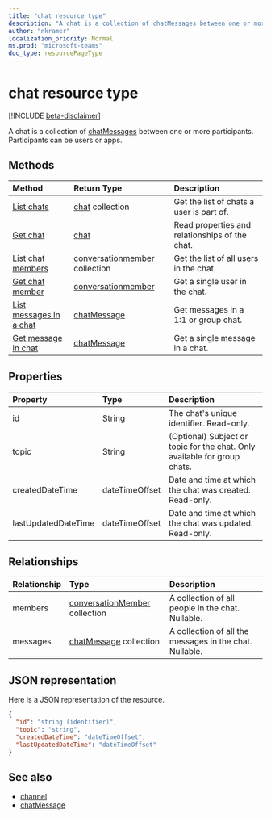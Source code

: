 ```yaml
---
title: "chat resource type"
description: "A chat is a collection of chatMessages between one or more participants."
author: "nkramer"
localization_priority: Normal
ms.prod: "microsoft-teams"
doc_type: resourcePageType
---
```


# chat resource type

[!INCLUDE [beta-disclaimer](../../includes/beta-disclaimer.md)]

A chat is a collection of [chatMessages](chatmessage.md) between one or more participants. 
Participants can be users or apps.

## Methods

|  Method       |  Return Type  | Description| 
|:---------------|:--------|:----------|
|[List chats](../api/chat-list.md) | [chat](channel.md) collection | Get the list of chats a user is part of.|
|[Get chat](../api/chat-get.md) | [chat](channel.md) | Read properties and relationships of the chat.|
|[List chat members](../api/conversationmember-list.md) | [conversationmember](conversationmember.md) collection | Get the list of all users in the chat.|
|[Get chat member](../api/conversationmember-get.md) | [conversationmember](conversationmember.md) | Get a single user in the chat.|
|[List messages in a chat](../api/chat-list-messages.md)  | [chatMessage](../resources/chatmessage.md) | Get messages in a 1:1 or group chat. |
|[Get message in chat](../api/chat-get-message.md)  | [chatMessage](../resources/chatmessage.md) | Get a single message in a chat. |

## Properties

| Property	   | Type	|Description|
|:---------------|:--------|:----------|
| id| String| The chat's unique identifier. Read-only.|
| topic| String|  (Optional) Subject or topic for the chat. Only available for group chats.|
| createdDateTime| dateTimeOffset|  Date and time at which the chat was created. Read-only.|
| lastUpdatedDateTime| dateTimeOffset|  Date and time at which the chat was updated. Read-only.|

## Relationships
| Relationship | Type	|Description|
|:---------------|:--------|:----------|
| members | [conversationMember](conversationmember.md) collection | A collection of all people in the chat. Nullable. |
| messages | [chatMessage](chatmessage.md) collection | A collection of all the messages in the chat. Nullable. |

## JSON representation

Here is a JSON representation of the resource.

<!-- {
  "blockType": "resource",
  "keyProperty": "id",
  "@odata.type": "microsoft.graph.chat"
}-->

```json
{
  "id": "string (identifier)",
  "topic": "string",
  "createdDateTime": "dateTimeOffset",
  "lastUpdatedDateTime": "dateTimeOffset"
}

```

## See also

- [channel](channel.md)
- [chatMessage](chatmessage.md)

<!-- uuid: 8fcb5dbc-d5aa-4681-8e31-b001d5168d79
2015-10-25 14:57:30 UTC -->
<!--
{
  "type": "#page.annotation",
  "description": "chat resource",
  "keywords": "",
  "section": "documentation",
  "tocPath": ""
}
-->
